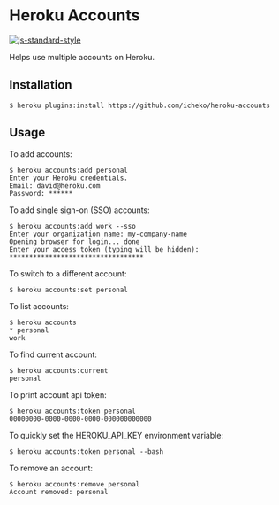 # Heroku Accounts

[![js-standard-style](https://cdn.rawgit.com/feross/standard/master/badge.svg)](https://github.com/feross/standard)

Helps use multiple accounts on Heroku.

## Installation

    $ heroku plugins:install https://github.com/icheko/heroku-accounts

## Usage

To add accounts:

    $ heroku accounts:add personal
    Enter your Heroku credentials.
    Email: david@heroku.com
    Password: ******

To add single sign-on (SSO) accounts:

    $ heroku accounts:add work --sso
    Enter your organization name: my-company-name
    Opening browser for login... done
    Enter your access token (typing will be hidden): **********************************

To switch to a different account:

    $ heroku accounts:set personal

To list accounts:

    $ heroku accounts
    * personal
    work

To find current account:

    $ heroku accounts:current
    personal

To print account api token:

    $ heroku accounts:token personal
    00000000-0000-0000-0000-000000000000

To quickly set the HEROKU_API_KEY environment variable:

    $ heroku accounts:token personal --bash

To remove an account:

    $ heroku accounts:remove personal
    Account removed: personal
